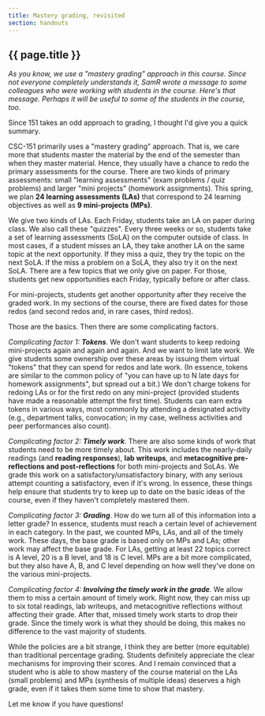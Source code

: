 ```yaml
---
title: Mastery grading, revisited
section: handouts
---
```

## {{ page.title }}

_As you know, we use a "mastery grading" approach in this course. Since not everyone completely understands it, SamR wrote a message to some colleagues who were working with students in the course. Here's that message. Perhaps it will be useful to some of the students in the course, too._

Since 151 takes an odd approach to grading, I thought I'd give you a quick summary.

CSC-151 primarily uses a "mastery grading" approach. That is, we care more that students master the material by the end of the semester than when they master material. Hence, they usually have a chance to redo the primary assessments for the course. There are two kinds of primary assessments: small "learning assessments" (exam problems / quiz problems) and larger "mini projects" (homework assignments). This spring, we plan **24 learning assessments (LAs)** that correspond to 24 learning objectives as well as **9 mini-projects (MPs)**.

We give two kinds of LAs. Each Friday, students take an LA on paper during class. We also call these "quizzes". Every three weeks or so, students take a set of learning assessments (SoLA) on the computer outside of class. In most cases, if a student misses an LA, they take another LA on the same topic at the next opportunity. If they miss a quiz, they try the topic on the next SoLA. If the miss a problem on a SoLA, they also try it on the next SoLA. There are a few topics that we only give on paper. For those, students get new opportunities each Friday, typically before or after class.

For mini-projects, students get another opportunity after they receive the graded work. In my sections of the course, there are fixed dates for those redos (and second redos and, in rare cases, third redos).

Those are the basics. Then there are some complicating factors.

_Complicating factor 1: **Tokens**_. We don't want students to keep redoing mini-projects again and again and again. And we want to limit late work. We give students some ownership over these areas by issuing them virtual "tokens" that they can spend for redos and late work. (In essence, tokens are similar to the common policy of "you can have up to N late days for homework assignments", but spread out a bit.) We don't charge tokens for redoing LAs or for the first redo on any mini-project (provided students have made a reasonable attempt the first time). Students can earn extra tokens in various ways, most commonly by attending a designated activity (e.g., department talks, convocation; in my case, wellness activities and peer performances also count).

_Complicating factor 2: **Timely work**_. There are also some kinds of work that students need to be more timely about. This work includes the nearly-daily readings (and **reading responses**), **lab writeups**, and **metacognitive pre-reflections and post-reflections** for both mini-projects and SoLAs. We grade this work on a satisfactory/unsatisfactory binary, with any serious attempt counting a satisfactory, even if it's wrong. In essence, these things help ensure that students try to keep up to date on the basic ideas of the course, even if they haven't completely mastered them.

_Complicating factor 3: **Grading**_. How do we turn all of this information into a letter grade? In essence, students must reach a certain level of achievement in each category. In the past, we counted MPs, LAs, and all of the timely work. These days, the base grade is based only on MPs and LAs; other work may affect the base grade. For LAs, getting at least 22 topics correct is A level, 20 is a B level, and 18 is C level. MPs are a bit more complicated, but they also have A, B, and C level depending on how well they've done on the various mini-projects.

_Complicating factor 4: **Involving the timely work in the grade**_. We allow them to miss a certain amount of timely work. Right now, they can miss up to six total readings, lab writeups, and metacognitive reflections without affecting their grade. After that, missed timely work starts to drop their grade. Since the timely work is what they should be doing, this makes no difference to the vast majority of students.

While the policies are a bit strange, I think they are better (more equitable) than traditional percentage grading. Students definitely appreciate the clear mechanisms for improving their scores. And I remain convinced that a student who is able to show mastery of the course material on the LAs (small problems) and MPs (synthesis of multiple ideas) deserves a high grade, even if it takes them some time to show that mastery.

Let me know if you have questions!
